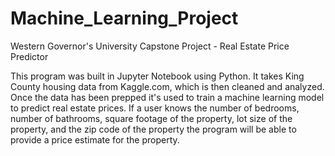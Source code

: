 # Machine_Learning_Project
Western Governor's University  Capstone Project - Real Estate Price Predictor

This program was built in Jupyter Notebook using Python. It takes King County housing data from Kaggle.com, which is then cleaned and analyzed. Once the data has been prepped it's used to train a machine learning model to predict real estate prices. If a user knows the number of bedrooms, number of bathrooms, square footage of the property, lot size of the property, and the zip code of the property the program will be able to provide a price estimate for the property.
